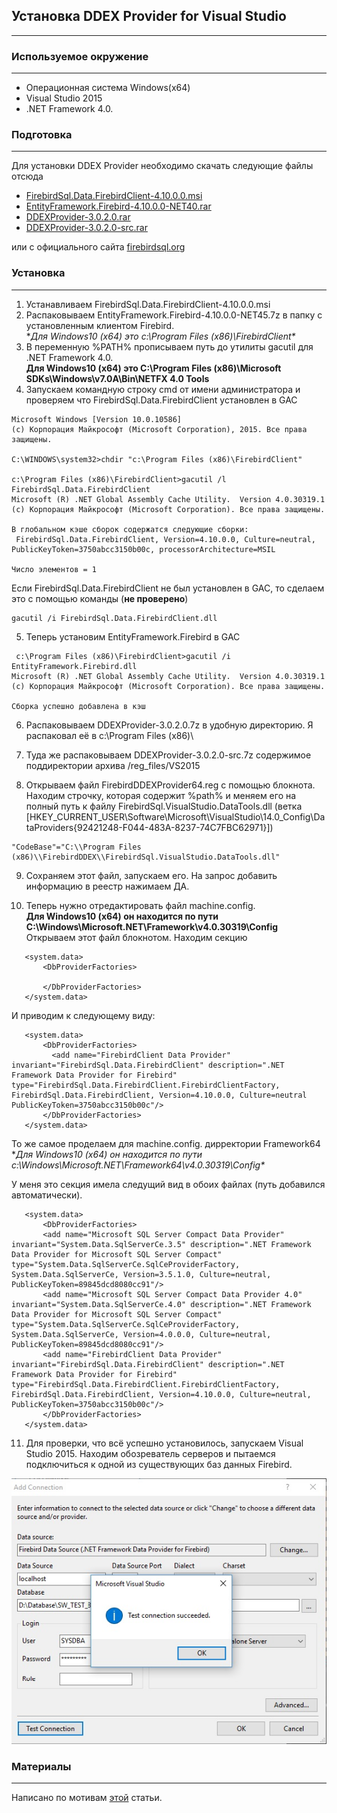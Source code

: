 ## Устaновка DDEX Provider for Visual Studio
---

### Используемое окружение
---

* Операционная система Windows(x64)   
* Visual Studio 2015  
* .NET Framework 4.0.

### Подготовка
---
 
Для установки DDEX Provider необходимо скачать следующие файлы отсюда

* [FirebirdSql.Data.FirebirdClient-4.10.0.0.msi](files/FirebirdSql.Data.FirebirdClient-4.10.0.0.msi)
* [EntityFramework.Firebird-4.10.0.0-NET40.rar](files/EntityFramework.Firebird-4.10.0.0-NET40.rar)
* [DDEXProvider-3.0.2.0.rar](files/DDEXProvider-3.0.2.0.rar)
* [DDEXProvider-3.0.2.0-src.rar](files/DDEXProvider-3.0.2.0-src.rar)

или с официального сайта [firebirdsql.org](http://www.firebirdsql.org/en/additional-downloads/)

### Установка
---

1. Устанавливаем FirebirdSql.Data.FirebirdClient-4.10.0.0.msi
2. Распаковываем EntityFramework.Firebird-4.10.0.0-NET45.7z в папку с установленным клиентом Firebird.   
**Для Windows10 (x64) это c:\Program Files (x86)\FirebirdClient\** 
3. В переменную %PATH% прописываем путь до утилиты gacutil для .NET Framework 4.0.  
**Для Windows10 (x64) это C:\Program Files (x86)\Microsoft SDKs\Windows\v7.0A\Bin\NETFX 4.0 Tools** 
4. Запускаем командную строку cmd от имени администратора и проверяем что
FirebirdSql.Data.FirebirdClient установлен в GAC

 ```
 Microsoft Windows [Version 10.0.10586]
 (c) Корпорация Майкрософт (Microsoft Corporation), 2015. Все права защищены.

 C:\WINDOWS\system32>chdir "c:\Program Files (x86)\FirebirdClient"

 c:\Program Files (x86)\FirebirdClient>gacutil /l FirebirdSql.Data.FirebirdClient
 Microsoft (R) .NET Global Assembly Cache Utility.  Version 4.0.30319.1
 (c) Корпорация Майкрософт (Microsoft Corporation). Все права защищены.

 В глобальном кэше сборок содержатся следующие сборки:
  FirebirdSql.Data.FirebirdClient, Version=4.10.0.0, Culture=neutral, PublicKeyToken=3750abcc3150b00c, processorArchitecture=MSIL

 Число элементов = 1
 ```

 Если FirebirdSql.Data.FirebirdClient не был установлен в GAC, то сделаем это с помощью команды (**не проверено**)

 ```
 gacutil /i FirebirdSql.Data.FirebirdClient.dll
 ```

5. Теперь установим EntityFramework.Firebird в GAC

 ```
  c:\Program Files (x86)\FirebirdClient>gacutil /i EntityFramework.Firebird.dll
 Microsoft (R) .NET Global Assembly Cache Utility.  Version 4.0.30319.1
 (c) Корпорация Майкрософт (Microsoft Corporation). Все права защищены.

 Сборка успешно добавлена в кэш
 ```
6. Распаковываем DDEXProvider-3.0.2.0.7z в удобную директорию. 
Я распаковал её в c:\Program Files (x86)\

7. Туда же распаковываем DDEXProvider-3.0.2.0-src.7z содержимое поддиректории архива /reg_files/VS2015

8. Открываем файл FirebirdDDEXProvider64.reg с помощью блокнота. Находим строчку, 
которая содержит %path% и меняем его на полный путь к файлу FirebirdSql.VisualStudio.DataTools.dll 
(ветка \[HKEY_CURRENT_USER\Software\Microsoft\VisualStudio\14.0_Config\DataProviders\{92421248-F044-483A-8237-74C7FBC62971}]\)

 ```
 "CodeBase"="C:\\Program Files (x86)\\FirebirdDDEX\\FirebirdSql.VisualStudio.DataTools.dll"
 ```

9. Сохраняем этот файл, запускаем его. На запрос добавить информацию в реестр нажимаем ДА.

10. Теперь нужно отредактировать файл machine.config.    
 **Для Windows10 (x64) он находится по пути C:\Windows\Microsoft.NET\Framework\v4.0.30319\Config**   
 Открываем этот файл блокнотом. Находим секцию   
 
 ```
	<system.data>
		<DbProviderFactories>
		  
		</DbProviderFactories>
	</system.data>
 ```

 И приводим к следующему виду:   

 ```
	<system.data>
		<DbProviderFactories>
		  <add name="FirebirdClient Data Provider" invariant="FirebirdSql.Data.FirebirdClient" description=".NET Framework Data Provider for Firebird" type="FirebirdSql.Data.FirebirdClient.FirebirdClientFactory, FirebirdSql.Data.FirebirdClient, Version=4.10.0.0, Culture=neutral    PublicKeyToken=3750abcc3150b00c"/>
		</DbProviderFactories>
	</system.data>
 ```
 
 То же самое проделаем для machine.config. дирректории Framework64
 **Для Windows10 (x64) он находится по пути c:\Windows\Microsoft.NET\Framework64\v4.0.30319\Config\**
 
 У меня это секция имела следущий вид в обоих файлах (путь добавился автоматически).
 
 ```
 	<system.data>
		<DbProviderFactories>
		<add name="Microsoft SQL Server Compact Data Provider" invariant="System.Data.SqlServerCe.3.5" description=".NET Framework Data Provider for Microsoft SQL Server Compact" type="System.Data.SqlServerCe.SqlCeProviderFactory, System.Data.SqlServerCe, Version=3.5.1.0, Culture=neutral, PublicKeyToken=89845dcd8080cc91"/>
		<add name="Microsoft SQL Server Compact Data Provider 4.0" invariant="System.Data.SqlServerCe.4.0" description=".NET Framework Data Provider for Microsoft SQL Server Compact" type="System.Data.SqlServerCe.SqlCeProviderFactory, System.Data.SqlServerCe, Version=4.0.0.0, Culture=neutral, PublicKeyToken=89845dcd8080cc91"/>
		<add name="FirebirdClient Data Provider" invariant="FirebirdSql.Data.FirebirdClient" description=".NET Framework Data Provider for Firebird" type="FirebirdSql.Data.FirebirdClient.FirebirdClientFactory, FirebirdSql.Data.FirebirdClient, Version=4.10.0.0, Culture=neutral, PublicKeyToken=3750abcc3150b00c"/>
		</DbProviderFactories>
	</system.data>
 ```
11. Для проверки, что всё успешно установилось, запускаем Visual Studio 2015. 
Находим обозреватель серверов и пытаемся подключиться к одной из существующих баз данных Firebird.

 ![Проверка подключения к Firebird](pic/test_connect_to_firebird_to_vs_2015.jpg)
 
### Материалы
---
 
Написано по мотивам [этой](https://m.habrahabr.ru/post/278405/) статьи.